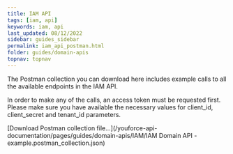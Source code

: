 ```yaml
---
title: IAM API
tags: [iam, api]
keywords: iam, api
last_updated: 08/12/2022
sidebar: guides_sidebar
permalink: iam_api_postman.html
folder: guides/domain-apis
topnav: topnav
---
```


The Postman collection you can download here includes example calls to all the available endpoints in the IAM API.

In order to make any of the calls, an access token must be requested first. Please make sure you have available the necessary values for client_id, client_secret and tenant_id parameters.  

[Download Postman collection file...](/youforce-api-documentation/pages/guides/domain-apis/IAM/IAM Domain API - example.postman_collection.json)
